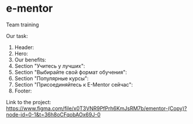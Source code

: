# e-mentor
Team training

Our task:
1. Header: 
2. Hero: 
3. Our benefits:
4. Section "Учитесь у лучших": 
5. Section "Выбирайте свой формат обучения": 
6. Section "Популярные курсы": 
7. Section "Присоединяйтесь к E-Mentor сейчас": 
8. Footer: 

Link to the project: https://www.figma.com/file/x0T3VNR9PfPrh6KmJsRM7b/ementor-(Copy)?node-id=0-1&t=36h8oCFqobAOx69J-0
